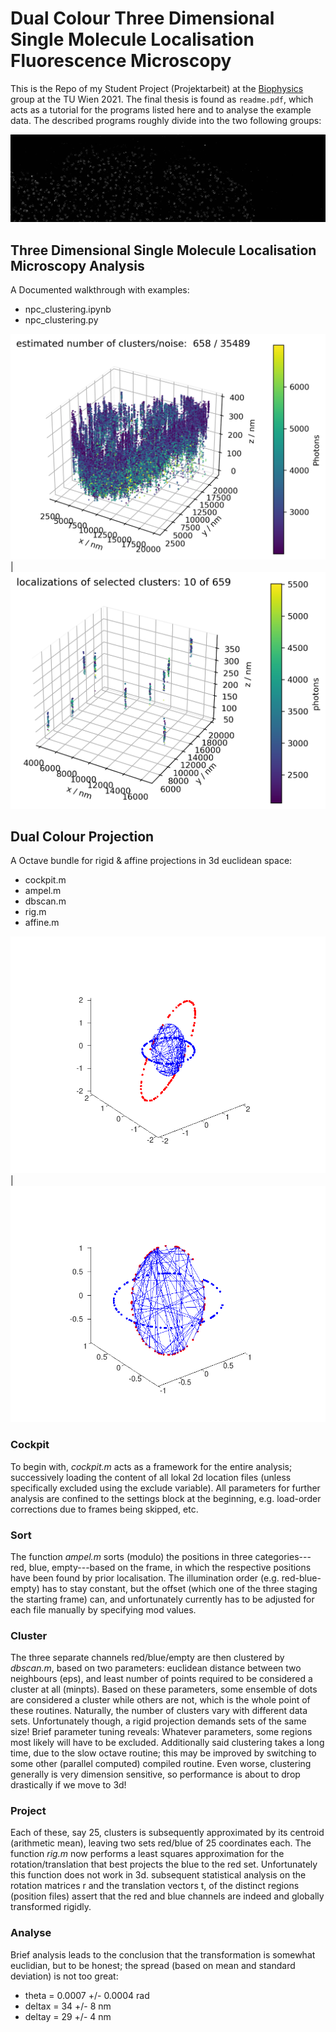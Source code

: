 # Dual Colour Three Dimensional Single Molecule Localisation Fluorescence Microscopy

This is the Repo of my Student Project (Projektarbeit) at the
[Biophysics](https://biophysics.iap.tuwien.ac.at/home/) group at the
TU Wien 2021. The final thesis is found as `readme.pdf`, which acts as
a tutorial for the programs listed here and to analyse the example
data. The described programs roughly divide into the two following
groups:

![npc](project/figures/npc/npc_banner.jpg)


## Three Dimensional Single Molecule Localisation Microscopy Analysis

A Documented walkthrough with examples:
- npc_clustering.ipynb
- npc_clustering.py

![clusters](project/figures/6_clustering.png) | ![clusters](project/figures/8_best_filtered_clusters.png)


## Dual Colour Projection

A Octave bundle for rigid & affine projections in 3d euclidean space:
- cockpit.m
- ampel.m
- dbscan.m
- rig.m
- affine.m

![rigid](data/210634_sim/simulation_rigid_2021_06_24_170854_affine/affine_5_affine_rotated_vs_shifted.png) | ![affine](data/210634_sim/simulation_affine_2021_06_24_174933_rigid/affine_5_affine_rotated_vs_shifted.png)


### Cockpit
To begin with, *cockpit.m* acts as a framework for the entire analysis;
successively loading the content of all lokal 2d location files
(unless specifically excluded using the exclude variable). All
parameters for further analysis are confined to the settings block at
the beginning, e.g. load-order corrections due to frames being
skipped, etc.

### Sort
The function *ampel.m* sorts (modulo) the positions in three
categories---red, blue, empty---based on the frame, in which the
respective positions have been found by prior localisation. The
illumination order (e.g. red-blue-empty) has to stay constant, but the
offset (which one of the three staging the starting frame) can, and
unfortunately currently has to be adjusted for each file manually by
specifying mod values.

### Cluster
The three separate channels red/blue/empty are then clustered by
*dbscan.m*, based on two parameters: euclidean distance between two
neighbours (eps), and least number of points required to be considered
a cluster at all (minpts). Based on these parameters, some ensemble of
dots are considered a cluster while others are not, which is the whole
point of these routines. Naturally, the number of clusters vary with
different data sets. Unfortunately though, a rigid projection demands
sets of the same size! Brief parameter tuning reveals: Whatever
parameters, some regions most likely will have to be
excluded. Additionally said clustering takes a long time, due to the
slow octave routine; this may be improved by switching to some other
(parallel computed) compiled routine. Even worse, clustering generally
is very dimension sensitive, so performance is about to drop
drastically if we move to 3d!

### Project
Each of these, say 25, clusters is subsequently approximated by its
centroid (arithmetic mean), leaving two sets red/blue of 25
coordinates each. The function *rig.m* now performs a least squares
approximation for the rotation/translation that best projects the blue
to the red set. Unfortunately this function does not work in 3d.
subsequent statistical analysis on the rotation matrices r and the
translation vectors t, of the distinct regions (position files) assert
that the red and blue channels are indeed and globally transformed
rigidly.

### Analyse
Brief analysis leads to the conclusion that the transformation is
somewhat euclidian, but to be honest; the spread (based on mean and
standard deviation) is not too great:
- theta = 0.0007 +/- 0.0004 rad
- deltax = 34 +/- 8 nm
- deltay = 29 +/- 4 nm
